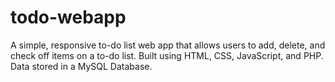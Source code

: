 # todo-webapp
A simple, responsive to-do list web app that allows users to add, delete, and check off items on a to-do list. Built using HTML, CSS, JavaScript, and PHP. Data stored in a MySQL Database.
